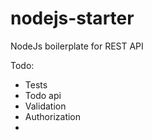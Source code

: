 # nodejs-starter
NodeJs boilerplate for REST API


Todo: 
  - Tests
  - Todo api 
  - Validation
  - Authorization
  -
